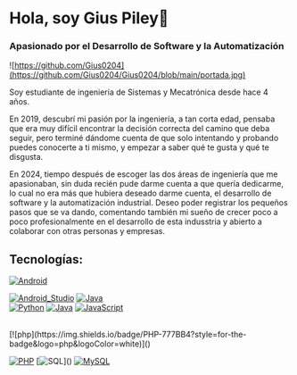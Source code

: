 # Hola, soy Gius Piley👋
### Apasionado por el Desarrollo de Software y la Automatización

![https://github.com/Gius0204](https://github.com/Gius0204/Gius0204/blob/main/portada.jpg)



Soy estudiante de ingeniería de Sistemas y Mecatrónica desde hace 4 años.

En 2019, descubrí mi pasión por la ingeniería, a tan corta edad, pensaba que era muy difícil encontrar la decisión correcta del camino que deba seguir, pero terminé dándome cuenta de que solo intentando y probando puedes conocerte a ti mismo, y empezar a saber qué te gusta y qué te disgusta.

En 2024, tiempo después de escoger las dos áreas de ingeniería que me apasionaban, sin duda recién pude darme cuenta a que quería dedicarme, lo cual no era más que hubiera deseado darme cuenta, el desarrollo de software y la automatización industrial. Deseo poder registrar los pequeños pasos que se va dando, comentando también mi sueño de crecer poco a poco profesionalmente en el desarrollo de esta indusstria y abierto a colaborar con otras personas y empresas.

## Tecnologías:
<!--[![Apple](https://img.shields.io/badge/iOS-999999?style=for-the-badge&logo=apple&logoColor=white&labelColor=101010)]()
[![Swift](https://img.shields.io/badge/Swift-FA7343?style=for-the-badge&logo=swift&logoColor=white&labelColor=101010)]()
[![Xcode](https://img.shields.io/badge/Xcode-1575F9?style=for-the-badge&logo=xcode&logoColor=white&labelColor=101010)]()
</br>-->
[![Android](https://img.shields.io/badge/Android-3DDC84?style=for-the-badge&logo=android&logoColor=white&labelColor=101010)]()
<!--[![Kotlin](https://img.shields.io/badge/Kotlin-0095D5?style=for-the-badge&logo=kotlin&logoColor=white&labelColor=101010)]()-->
[![Android_Studio](https://img.shields.io/badge/Android_Studio-3DDC84?style=for-the-badge&logo=android-studio&logoColor=white&labelColor=101010)]()
[![Java](https://img.shields.io/badge/Java-007396?style=for-the-badge&logo=java&logoColor=white&labelColor=101010)]()
</br>
[![Python](https://img.shields.io/badge/python-3670A0?style=for-the-badge&logo=python&logoColor=ffdd54)]()
[![Java](https://img.shields.io/badge/Java-007396?style=for-the-badge&logo=java&logoColor=white&labelColor=101010)]()
[![JavaScript](https://img.shields.io/badge/JavaScript-F7DF1E?style=for-the-badge&logo=javascript&logoColor=white&labelColor=101010)]()
<!--[![AWS](https://img.shields.io/badge/AWS-232F3E?style=for-the-badge&logo=amazon-aws&logoColor=white&labelColor=101010)]()
[![Google_Cloud](https://img.shields.io/badge/Google_Cloud-4285F4?style=for-the-badge&logo=googlecloud&logoColor=white&labelColor=101010)]()-->
</br>
<!--[![Firebase](https://img.shields.io/badge/Firebase-FFCA28?style=for-the-badge&logo=firebase&logoColor=white&labelColor=101010)]()
[![Node.JS](https://img.shields.io/badge/Node.JS-339933?style=for-the-badge&logo=node.js&logoColor=white&labelColor=101010)]()
[![MongoDB](https://img.shields.io/badge/MongoDB-47A248?style=for-the-badge&logo=mongodb&logoColor=white&labelColor=101010)]()-->
[![php](https://img.shields.io/badge/PHP-777BB4?style=for-the-badge&logo=php&logoColor=white)]()

[![PHP](https://img.shields.io/badge/PHP-777BB4?style=for-the-badge&logo=php&logoColor=white)]()
[![SQL]([https://img.shields.io/badge/MongoDB-47A248?style=for-the-badge&logo=mongodb&logoColor=white&labelColor=101010](https://img.shields.io/badge/Microsoft%20SQL%20Server-CC2927?logo=microsoftsqlserver&logoColor=fff&style=for-the-badge))]()
[![MySQL](https://img.shields.io/badge/MySQL-4479A1?style=for-the-badge&logo=mysql&logoColor=white&labelColor=101010)]()
</br>

<!--
**Gius0204/Gius0204** is a ✨ _special_ ✨ repository because its `README.md` (this file) appears on your GitHub profile.

Here are some ideas to get you started:

- 🔭 I’m currently working on ...
- 🌱 I’m currently learning ...
- 👯 I’m looking to collaborate on ...
- 🤔 I’m looking for help with ...
- 💬 Ask me about ...
- 📫 How to reach me: ...
- 😄 Pronouns: ...
- ⚡ Fun fact: ...
-->
